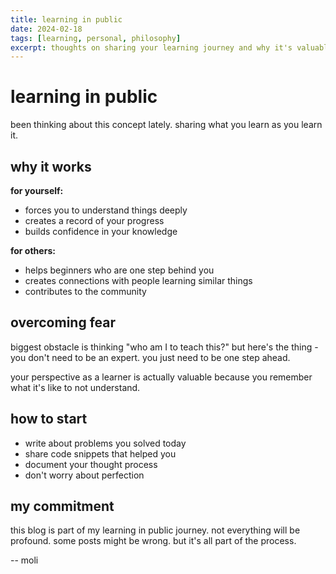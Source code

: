```yaml
---
title: learning in public
date: 2024-02-18
tags: [learning, personal, philosophy]
excerpt: thoughts on sharing your learning journey and why it's valuable.
---
```


# learning in public

been thinking about this concept lately. sharing what you learn as you learn it.

## why it works

**for yourself:**
- forces you to understand things deeply
- creates a record of your progress
- builds confidence in your knowledge

**for others:**
- helps beginners who are one step behind you
- creates connections with people learning similar things
- contributes to the community

## overcoming fear

biggest obstacle is thinking "who am I to teach this?" but here's the thing - you don't need to be an expert. you just need to be one step ahead.

your perspective as a learner is actually valuable because you remember what it's like to not understand.

## how to start

- write about problems you solved today
- share code snippets that helped you
- document your thought process
- don't worry about perfection

## my commitment

this blog is part of my learning in public journey. not everything will be profound. some posts might be wrong. but it's all part of the process.

-- moli